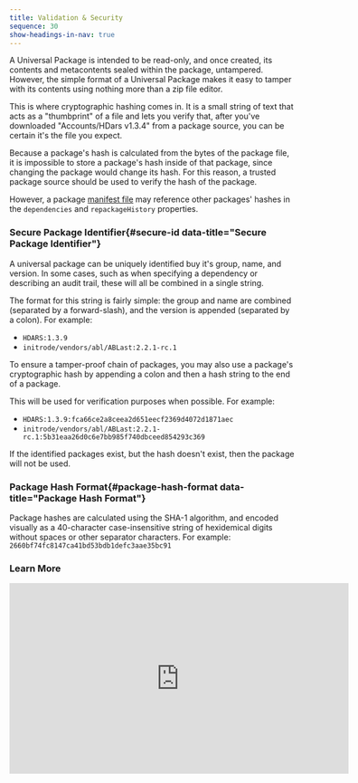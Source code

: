 ```yaml
---
title: Validation & Security
sequence: 30
show-headings-in-nav: true
---
```

A Universal Package is intended to be read-only, and once created, its contents and metacontents sealed within the package, untampered. However, the simple format of a Universal Package makes it easy to tamper with its contents using nothing more than a zip file editor.

This is where cryptographic hashing comes in. It is a small string of text that acts as a "thumbprint" of a file and lets you verify that, after you've downloaded "Accounts/HDars v1.3.4" from a package source, you can be certain it's the file you expect.

Because a package's hash is calculated from the bytes of the package file, it is impossible to store a package's hash inside of that package, since changing the package would change its hash. For this reason, a trusted package source should be used to verify the hash of the package.

However, a package [manifest file](manifest) may reference other packages' hashes in the `dependencies` and `repackageHistory` properties. 

### Secure Package Identifier{#secure-id data-title="Secure Package Identifier"}
A universal package can be uniquely identified buy it's group, name, and version. In some cases, such as when specifying a dependency or describing an audit trail, these will all be combined in a single string.

The format for this string is fairly simple: the group and name are combined (separated by a forward-slash), and the version is appended (separated by a colon). For example:

- ```HDARS:1.3.9```
- ```initrode/vendors/abl/ABLast:2.2.1-rc.1```

To ensure a tamper-proof chain of packages, you may also use a package's cryptographic hash by appending a colon and then a hash string to the end of a package. 

This will be used for verification purposes when possible. For example:

- ```HDARS:1.3.9:fca66ce2a8ceea2d651eecf2369d4072d1871aec```
- ```initrode/vendors/abl/ABLast:2.2.1-rc.1:5b31eaa26d0c6e7bb985f740dbceed854293c369```

If the identified packages exist, but the hash doesn't exist, then the package will not be used.

### Package Hash Format{#package-hash-format data-title="Package Hash Format"}

Package hashes are calculated using the SHA-1 algorithm, and encoded visually as a 40-character case-insensitive string of hexidemical digits without spaces or other separator characters. For example: `2660bf74fc8147ca41bd53bdb1defc3aae35bc91`


### Learn More
<iframe width="600" height="337" src="https://www.youtube.com/embed/xf29CZK3O6s" frameborder="0" allowfullscreen="true"></iframe>


<!--
You can use the following rules to determine how to validate a package hash string against a file, or generate a hash of your own package.
<ul>
    <li>40 characters - sha-1</li>
    <li>64 characters - sha-256</li>
    <li>128 characters - sha-512</li>
    <li>73 characters and beginning with "SHA3-256:" - SHA3-256, beginning after the colon</li>
    <li>137 characters and beginning with "SHA3-512:" - SHA3-512, beginning after the colon</li>
    <li>other - invalid or unknown hash</li>
</ul>
-->